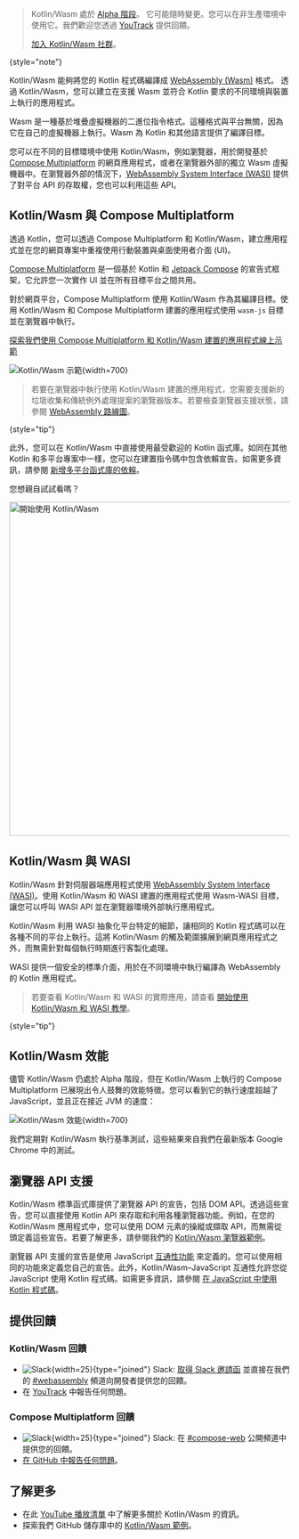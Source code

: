 [//]: # (title: Kotlin/Wasm)

> Kotlin/Wasm 處於 [Alpha 階段](components-stability.md)。
> 它可能隨時變更。您可以在非生產環境中使用它。我們歡迎您透過 [YouTrack](https://youtrack.jetbrains.com/issue/KT-56492) 提供回饋。
>
> [加入 Kotlin/Wasm 社群](https://slack-chats.kotlinlang.org/c/webassembly)。
>
{style="note"}

Kotlin/Wasm 能夠將您的 Kotlin 程式碼編譯成 [WebAssembly (Wasm)](https://webassembly.org/) 格式。
透過 Kotlin/Wasm，您可以建立在支援 Wasm 並符合 Kotlin 要求的不同環境與裝置上執行的應用程式。

Wasm 是一種基於堆疊虛擬機器的二進位指令格式。這種格式與平台無關，因為它在自己的虛擬機器上執行。Wasm 為 Kotlin 和其他語言提供了編譯目標。

您可以在不同的目標環境中使用 Kotlin/Wasm，例如瀏覽器，用於開發基於 [Compose Multiplatform](https://www.jetbrains.com/lp/compose-multiplatform/) 的網頁應用程式，或者在瀏覽器外部的獨立 Wasm 虛擬機器中。在瀏覽器外部的情況下，[WebAssembly System Interface (WASI)](https://wasi.dev/) 提供了對平台 API 的存取權，您也可以利用這些 API。

## Kotlin/Wasm 與 Compose Multiplatform

透過 Kotlin，您可以透過 Compose Multiplatform 和 Kotlin/Wasm，建立應用程式並在您的網頁專案中重複使用行動裝置與桌面使用者介面 (UI)。

[Compose Multiplatform](https://www.jetbrains.com/lp/compose-multiplatform/) 是一個基於 Kotlin 和 [Jetpack Compose](https://developer.android.com/jetpack/compose) 的宣告式框架，它允許您一次實作 UI 並在所有目標平台之間共用。

對於網頁平台，Compose Multiplatform 使用 Kotlin/Wasm 作為其編譯目標。使用 Kotlin/Wasm 和 Compose Multiplatform 建置的應用程式使用 `wasm-js` 目標並在瀏覽器中執行。

[探索我們使用 Compose Multiplatform 和 Kotlin/Wasm 建置的應用程式線上示範](https://zal.im/wasm/jetsnack/)

![Kotlin/Wasm 示範](wasm-demo.png){width=700}

> 若要在瀏覽器中執行使用 Kotlin/Wasm 建置的應用程式，您需要支援新的垃圾收集和傳統例外處理提案的瀏覽器版本。若要檢查瀏覽器支援狀態，請參閱 [WebAssembly 路線圖](https://webassembly.org/roadmap/)。
>
{style="tip"}

此外，您可以在 Kotlin/Wasm 中直接使用最受歡迎的 Kotlin 函式庫。如同在其他 Kotlin 和多平台專案中一樣，您可以在建置指令碼中包含依賴宣告。如需更多資訊，請參閱 [新增多平台函式庫的依賴](https://www.jetbrains.com/help/kotlin-multiplatform-dev/multiplatform-add-dependencies.html)。

您想親自試試看嗎？

<a href="wasm-get-started.md"><img src="wasm-get-started-button.svg" width="600" alt="開始使用 Kotlin/Wasm" style="block"/></a>

## Kotlin/Wasm 與 WASI

Kotlin/Wasm 針對伺服器端應用程式使用 [WebAssembly System Interface (WASI)](https://wasi.dev/)。使用 Kotlin/Wasm 和 WASI 建置的應用程式使用 Wasm-WASI 目標，讓您可以呼叫 WASI API 並在瀏覽器環境外部執行應用程式。

Kotlin/Wasm 利用 WASI 抽象化平台特定的細節，讓相同的 Kotlin 程式碼可以在各種不同的平台上執行。這將 Kotlin/Wasm 的觸及範圍擴展到網頁應用程式之外，而無需針對每個執行時期進行客製化處理。

WASI 提供一個安全的標準介面，用於在不同環境中執行編譯為 WebAssembly 的 Kotlin 應用程式。

> 若要查看 Kotlin/Wasm 和 WASI 的實際應用，請查看 [開始使用 Kotlin/Wasm 和 WASI 教學](wasm-wasi.md)。
>
{style="tip"}

## Kotlin/Wasm 效能

儘管 Kotlin/Wasm 仍處於 Alpha 階段，但在 Kotlin/Wasm 上執行的 Compose Multiplatform 已展現出令人鼓舞的效能特徵。您可以看到它的執行速度超越了 JavaScript，並且正在接近 JVM 的速度：

![Kotlin/Wasm 效能](wasm-performance-compose.png){width=700}

我們定期對 Kotlin/Wasm 執行基準測試，這些結果來自我們在最新版本 Google Chrome 中的測試。

## 瀏覽器 API 支援

Kotlin/Wasm 標準函式庫提供了瀏覽器 API 的宣告，包括 DOM API。透過這些宣告，您可以直接使用 Kotlin API 來存取和利用各種瀏覽器功能。例如，在您的 Kotlin/Wasm 應用程式中，您可以使用 DOM 元素的操縱或擷取 API，而無需從頭定義這些宣告。若要了解更多，請參閱我們的 [Kotlin/Wasm 瀏覽器範例](https://github.com/Kotlin/kotlin-wasm-examples/tree/main/browser-example)。

瀏覽器 API 支援的宣告是使用 JavaScript [互通性功能](wasm-js-interop.md) 來定義的。您可以使用相同的功能來定義您自己的宣告。此外，Kotlin/Wasm–JavaScript 互通性允許您從 JavaScript 使用 Kotlin 程式碼。如需更多資訊，請參閱 [在 JavaScript 中使用 Kotlin 程式碼](wasm-js-interop.md#use-kotlin-code-in-javascript)。

## 提供回饋

### Kotlin/Wasm 回饋

* ![Slack](slack.svg){width=25}{type="joined"} Slack: [取得 Slack 邀請函](https://surveys.jetbrains.com/s3/kotlin-slack-sign-up) 並直接在我們的 [#webassembly](https://kotlinlang.slack.com/archives/CDFP59223) 頻道向開發者提供您的回饋。
* 在 [YouTrack](https://youtrack.jetbrains.com/issue/KT-56492) 中報告任何問題。

### Compose Multiplatform 回饋

* ![Slack](slack.svg){width=25}{type="joined"} Slack: 在 [#compose-web](https://slack-chats.kotlinlang.org/c/compose-web) 公開頻道中提供您的回饋。
* [在 GitHub 中報告任何問題](https://github.com/JetBrains/compose-multiplatform/issues)。

## 了解更多

* 在此 [YouTube 播放清單](https://kotl.in/wasm-pl) 中了解更多關於 Kotlin/Wasm 的資訊。
* 探索我們 GitHub 儲存庫中的 [Kotlin/Wasm 範例](https://github.com/Kotlin/kotlin-wasm-examples)。